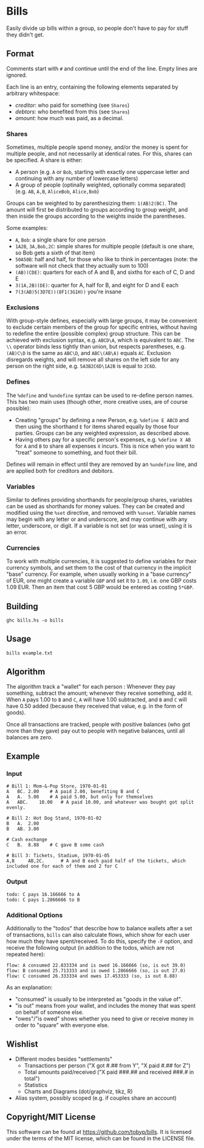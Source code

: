 # Bills

Easily divide up bills within a group, so people don't have to pay for stuff they didn't get.

## Format

Comments start with `#` and continue until the end of the line. Empty lines are ignored.

Each line is an entry, containing the following elements separated by arbitrary whitespace:

  * *creditor*: who paid for something (see `Shares`)
  * *debtors*: who benefited from this (see `Shares`)
  * *amount*: how much was paid, as a decimal.

### Shares

Sometimes, multiple people spend money, and/or the money is spent for multiple people, and not necessarily at identical rates.
For this, shares can be specified.
A share is either:
 - A person (e.g. `A` or `Bob`, starting with exactly one uppercase letter and continuing with any number of lowercase letters)
 - A group of people (optinally weighted, optionally comma separated) (e.g. `AB`, `A,B`, `AliceBob`, `Alice,Bob`)

Groups can be weighted to by parenthesizing them: `1(AB)2(BC)`. The amount will first be distributed to groups according to group weight, and then inside the groups according to the weights inside the parentheses.

Some examples:


 - `A`, `Bob`: a single share for one person
 - `1A2B`, `3A,Bob,2C`: simple shares for multiple people (default is one share, so Bob gets a sixth of that item)
 - `50A50B`: half and half, for those who like to think in percentages (note: the software will not check that they actually sum to 100)
 - `(AB)(CDE)`: quarters for each of A and B, and sixths for each of C, D and E
 - `3(1A,2B)(DE)`: quarter for A, half for B, and eight for D and E each
 - `7(3(AB)5(3D7E))(8F1(3G1H))`  you're insane

### Exclusions

With group-style defines, especially with large groups, it may be convenient to exclude certain members of the group for specific entries, without having to redefine the entire (possible complex) group structure.
This can be achieved with exclusion syntax, e.g. `ABCD\A`, which is equivalent to `ABC`.
The `\\` operator binds less tightly than union, but respects parentheses, e.g. `(AB)C\D` is the same as `ABC\D`, and `ABC\(AB\A)` equals `AC`.
Exclusion disregards weights, and will remove all shares on the left side for any person on the right side, e.g. `5A3B2C6D\1A2B` is equal to `2C6D`.

### Defines

The `%define` and `%undefine` syntax can be used to re-define person names.
This has two main uses (though other, more creative uses, are of course possible):
 - Creating "groups" by defining a new Person, e.g. `%define E ABCD` and then using the shorthand `E` for items shared equally by those four parties. Groups can be any weighted expression, as described above.
 - Having others pay for a specific person's expenses, e.g. `%define X AB` for `A` and `B` to share all expenses `X` incurs. This is nice when you want to "treat" someone to something, and foot their bill.

Defines will remain in effect until they are removed by an `%undefine` line, and are applied both for creditors and debitors.

### Variables

Similar to defines providing shorthands for people/group shares, variables can be used as shorthands for money values.
They can be created and modified using the `%set` directive, and removed with `%unset`.
Variable names may begin with any letter or and underscore, and may continue with any letter, underscore, or digit.
If a variable is not set (or was unset), using it is an error.

### Currencies

To work with multiple currencies, it is suggested to define variables for their currency symbols, and set them to the cost of that currency in the implicit "base" currency.
For example, when usually working in a "base currency" of EUR, one might create a variable `GBP` and set it to `1.09`, i.e. one GBP costs 1.09 EUR.
Then an item that cost 5 GBP would be entered as costing `5*GBP`.

## Building

```
ghc bills.hs -o bills
```

## Usage

```
bills example.txt
```

## Algorithm

The algorithm track a "wallet" for each person : Whenever they pay something, subtract the amount; whenever they receive something, add it.
When `A` pays 1.00 to `B` and `C`, `A` will have 1.00 subtracted, and `B` and `C` will have 0.50 added (because they received that value, e.g. in the form of goods).

Once all transactions are tracked, people with positive balances (who got more than they gave) pay out to people with negative balances, until all balances are zero.

## Example

### Input

```
# Bill 1: Mom-&-Pop Store, 1970-01-01
A	BC.	2.00	# A paid 2.00, benefiting B and C
A	A.	5.00	# A paid 5.00, but only for themselves
A	ABC.	10.00	# A paid 10.00, and whatever was bought got split evenly.

# Bill 2: Hot Dog Stand, 1970-01-02
B	A.	2.00
B	AB.	3.00

# Cash exchange
C	B.	8.88	# C gave B some cash

# Bill 3: Tickets, Stadium, 1970-01-05
A,B		AB,2C.		# A and B each paid half of the tickets, which included one for each of them and 2 for C
```

### Output

```
todo: C pays 16.166666 to A
todo: C pays 1.2866666 to B
```

### Additional Options

Additionally to the "todos" that describe how to balance wallets after a set of transactions, `bills` can also calculate flows, which show for each user how much they have spent/received.
To do this, specify the `-F` option, and receive the following output (in addition to the todos, which are not repeated here):

```
flow: A consumed 22.833334 and is owed 16.166666 (so, is out 39.0)
flow: B consumed 25.713333 and is owed 1.2866666 (so, is out 27.0)
flow: C consumed 26.333334 and owes 17.453333 (so, is out 8.88)
```

As an explanation:

- "consumed" is usually to be interpreted as "goods in the value of".
- "is out" means from your wallet, and includes the money that was spent on behalf of someone else.
- "owes"/"is owed" shows whether you need to give or receive money in order to "square" with everyone else.

## Wishlist

 - Different modes besides "settlements"
 	- Transactions per person ("X got #.## from Y", "X paid #.## for Z")
 	- Total amounts paid/received ("X paid ###.## and received ###.# in total")
 	- Statistics
 	- Charts and Diagrams (dot/graphviz, tikz, R)
 - Alias system, possibly scoped (e.g. if couples share an account)

## Copyright/MIT License

This software can be found at https://github.com/tobyp/bills. It is licensed under the terms of the MIT license, which can be found in the LICENSE file.
